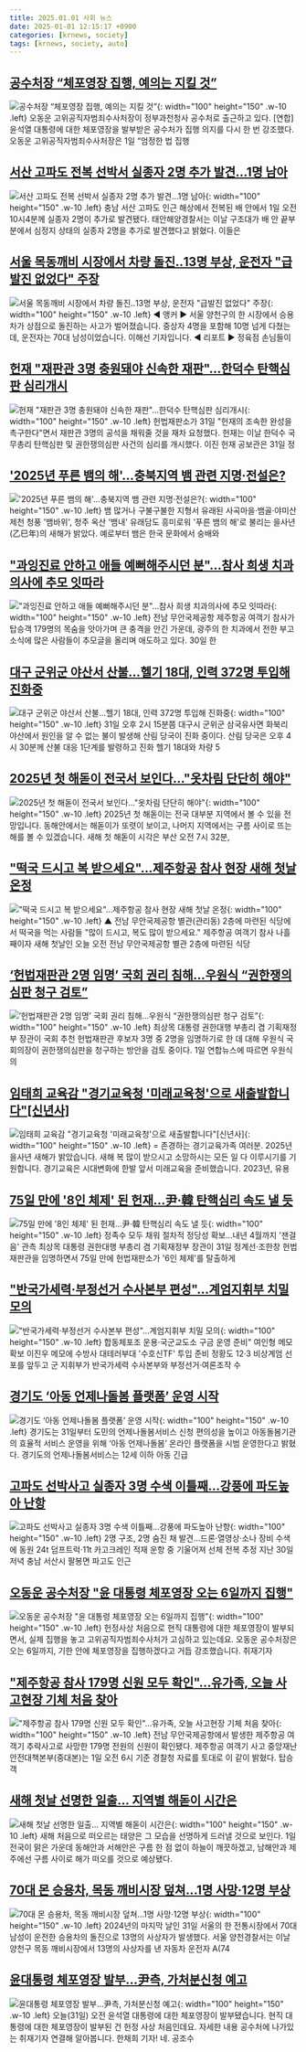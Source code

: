 ```yaml
---
title: 2025.01.01 사회 뉴스
date: 2025-01-01 12:15:17 +0900
categories: [krnews, society]
tags: [krnews, society, auto]
---
```

## [공수처장 “체포영장 집행, 예의는 지킬 것”](https://n.news.naver.com/mnews/article/016/0002409940)

![공수처장 “체포영장 집행, 예의는 지킬 것”](https://mimgnews.pstatic.net/image/origin/016/2025/01/01/2409940.jpg?type=nf220_150){: width="100" height="150" .w-10 .left}
오동운 고위공직자범죄수사처장이 정부과천청사 공수처로 출근하고 있다. [연합] 윤석열 대통령에 대한 체포영장을 발부받은 공수처가 집행 의지를 다시 한 번 강조했다. 오동운 고위공직자범죄수사처장은 1일 “엄정한 법 집행

## [서산 고파도 전복 선박서 실종자 2명 추가 발견…1명 남아](https://n.news.naver.com/mnews/article/003/0012992350)

![서산 고파도 전복 선박서 실종자 2명 추가 발견…1명 남아](https://mimgnews.pstatic.net/image/origin/003/2025/01/01/12992350.jpg?type=nf220_150){: width="100" height="150" .w-10 .left}
충남 서산 고파도 인근 해상에서 전복된 배 안에서 1일 오전 10시4분께 실종자 2명이 추가로 발견됐다. 태안해양경찰서는 이날 구조대가 배 안 끝부분에서 심정지 상태의 실종자 2명을 추가로 발견했다고 밝혔다. 이들은

## [서울 목동깨비 시장에서 차량 돌진‥13명 부상, 운전자 "급발진 없었다" 주장](https://n.news.naver.com/mnews/article/214/0001397257)

![서울 목동깨비 시장에서 차량 돌진‥13명 부상, 운전자 "급발진 없었다" 주장](https://mimgnews.pstatic.net/image/origin/214/2024/12/31/1397257.jpg?type=nf220_150){: width="100" height="150" .w-10 .left}
◀ 앵커 ▶ 서울 양천구의 한 시장에서 승용차가 상점으로 돌진하는 사고가 벌어졌습니다. 중상자 4명을 포함해 10명 넘게 다쳤는데, 운전자는 70대 남성이었습니다. 이해선 기자입니다. ◀ 리포트 ▶ 정육점 손님들이

## [헌재 "재판관 3명 충원돼야 신속한 재판"…한덕수 탄핵심판 심리개시](https://n.news.naver.com/mnews/article/029/0002926357)

![헌재 "재판관 3명 충원돼야 신속한 재판"…한덕수 탄핵심판 심리개시](https://mimgnews.pstatic.net/image/origin/029/2024/12/31/2926357.jpg?type=nf220_150){: width="100" height="150" .w-10 .left}
헌법재판소가 31일 "헌재의 조속한 완성을 촉구한다"면서 재판관 3명의 공석을 채워줄 것을 재차 요청했다. 헌재는 이날 한덕수 국무총리 탄핵심판 및 권한쟁의심판 사건의 심리를 개시했다. 이진 헌재 공보관은 31일 정

## ['2025년 푸른 뱀의 해'…충북지역 뱀 관련 지명·전설은?](https://n.news.naver.com/mnews/article/001/0015135824)

!['2025년 푸른 뱀의 해'…충북지역 뱀 관련 지명·전설은?](https://mimgnews.pstatic.net/image/origin/001/2025/01/01/15135824.jpg?type=nf220_150){: width="100" height="150" .w-10 .left}
뱀 많거나 구불구불한 지형서 유래된 사곡마을·뱀골·야미산 제천 청풍 '뱀바위', 청주 옥산 '뱀내' 유래담도 흥미로워 '푸른 뱀의 해'로 불리는 을사년(乙巳年)의 새해가 밝았다. 예로부터 뱀은 한국 문화에서 숭배와

## ["과잉진료 안하고 애들 예뻐해주시던 분"…참사 희생 치과의사에 추모 잇따라](https://n.news.naver.com/mnews/article/003/0012990921)

!["과잉진료 안하고 애들 예뻐해주시던 분"…참사 희생 치과의사에 추모 잇따라](https://mimgnews.pstatic.net/image/origin/003/2024/12/31/12990921.jpg?type=nf220_150){: width="100" height="150" .w-10 .left}
전남 무안국제공항 제주항공 여객기 참사가 탑승객 179명의 목숨을 앗아가며 큰 충격을 안긴 가운데, 광주의 한 치과에서 전한 부고 소식에 많은 사람들이 추모글을 올리며 애도하고 있다. 30일 한

## [대구 군위군 야산서 산불…헬기 18대, 인력 372명 투입해 진화중](https://n.news.naver.com/mnews/article/009/0005422164)

![대구 군위군 야산서 산불…헬기 18대, 인력 372명 투입해 진화중](https://mimgnews.pstatic.net/image/origin/009/2024/12/31/5422164.jpg?type=nf220_150){: width="100" height="150" .w-10 .left}
31일 오후 2시 15분쯤 대구시 군위군 삼국유사면 화북리 야산에서 원인을 알 수 없는 불이 발생해 산림 당국이 진화 중이다. 산림 당국은 오후 4시 30분께 산불 대응 1단계를 발령하고 진화 헬기 18대와 차량 5

## [2025년 첫 해돋이 전국서 보인다…"옷차림 단단히 해야"](https://n.news.naver.com/mnews/article/055/0001219750)

![2025년 첫 해돋이 전국서 보인다…"옷차림 단단히 해야"](https://mimgnews.pstatic.net/image/origin/055/2024/12/31/1219750.jpg?type=nf220_150){: width="100" height="150" .w-10 .left}
2025년 첫 해돋이는 전국 대부분 지역에서 볼 수 있을 전망입니다. 동해안에서는 해돋이가 또렷이 보이고, 나머지 지역에서는 구름 사이로 뜨는 해를 볼 수 있겠습니다. 새해 첫 해돋이 시각은 부산 오전 7시 32분,

## ["떡국 드시고 복 받으세요"…제주항공 참사 현장 새해 첫날 온정](https://n.news.naver.com/mnews/article/055/0001219888)

!["떡국 드시고 복 받으세요"…제주항공 참사 현장 새해 첫날 온정](https://mimgnews.pstatic.net/image/origin/055/2025/01/01/1219888.jpg?type=nf220_150){: width="100" height="150" .w-10 .left}
▲ 전남 무안국제공항 별관(관리동) 2층에 마련된 식당에서 떡국을 먹는 사람들 "많이 드시고, 복도 많이 받으세요." 제주항공 여객기 참사 나흘째이자 새해 첫날인 오늘 오전 전남 무안국제공항 별관 2층에 마련된 식당

## [‘헌법재판관 2명 임명’ 국회 권리 침해…우원식 “권한쟁의심판 청구 검토”](https://n.news.naver.com/mnews/article/009/0005422268)

![‘헌법재판관 2명 임명’ 국회 권리 침해…우원식 “권한쟁의심판 청구 검토”](https://mimgnews.pstatic.net/image/origin/009/2025/01/01/5422268.jpg?type=nf220_150){: width="100" height="150" .w-10 .left}
최상목 대통령 권한대행 부총리 겸 기획재정부 장관이 국회 추천 헌법재판관 후보자 3명 중 2명을 임명하기로 한 데 대해 우원식 국회의장이 권한쟁의심판을 청구하는 방안을 검토 중이다. 1일 연합뉴스에 따르면 우원식 의

## [임태희 교육감 "경기교육청 '미래교육청'으로 새출발합니다"[신년사]](https://n.news.naver.com/mnews/article/421/0007997781)

![임태희 교육감 "경기교육청 '미래교육청'으로 새출발합니다"[신년사]](https://mimgnews.pstatic.net/image/origin/421/2025/01/01/7997781.jpg?type=nf220_150){: width="100" height="150" .w-10 .left}
= 존경하는 경기교육가족 여러분. 2025년 을사년 새해가 밝았습니다. 새해 복 많이 받으시고 소망하시는 모든 일 다 이루시기를 기원합니다. 경기교육은 시대변화에 한발 앞서 미래교육을 준비했습니다. 2023년, 유용

## [75일 만에 '8인 체제' 된 헌재…尹·韓 탄핵심리 속도 낼 듯](https://n.news.naver.com/mnews/article/001/0015135414)

![75일 만에 '8인 체제' 된 헌재…尹·韓 탄핵심리 속도 낼 듯](https://mimgnews.pstatic.net/image/origin/001/2024/12/31/15135414.jpg?type=nf220_150){: width="100" height="150" .w-10 .left}
정족수 모두 채워 절차적 정당성 확보…내년 4월까지 '잰걸음' 관측 최상목 대통령 권한대행 부총리 겸 기획재정부 장관이 31일 정계선·조한창 헌법재판관을 임명하면서 75일 만에 헌법재판소가 '6인 체제'를 탈출하게

## ["반국가세력·부정선거 수사본부 편성"…계엄지휘부 치밀 모의](https://n.news.naver.com/mnews/article/001/0015135119)

!["반국가세력·부정선거 수사본부 편성"…계엄지휘부 치밀 모의](https://mimgnews.pstatic.net/image/origin/001/2024/12/31/15135119.jpg?type=nf220_150){: width="100" height="150" .w-10 .left}
합동체포조 운용·국군교도소 구금 운영 준비" 여인형 메모 확보 이진우 메모에 수방사 대테러부대 '수호신TF' 투입 준비 정황도 12·3 비상계엄 선포를 앞두고 군 지휘부가 반국가세력 수사본부와 부정선거·여론조작 수

## [경기도 ‘아동 언제나돌봄 플랫폼’ 운영 시작](https://n.news.naver.com/mnews/article/005/0001748919)

![경기도 ‘아동 언제나돌봄 플랫폼’ 운영 시작](https://mimgnews.pstatic.net/image/origin/005/2024/12/31/1748919.jpg?type=nf220_150){: width="100" height="150" .w-10 .left}
경기도는 31일부터 도민의 언제나돌봄서비스 신청 편의성을 높이고 아동돌봄기관의 효율적 서비스 운영을 위해 ‘아동 언제나돌봄’ 온라인 플랫폼을 시범 운영한다고 밝혔다. 경기도의 언제나돌봄서비스는 12세 이하 아동 긴급

## [고파도 선박사고 실종자 3명 수색 이틀째…강풍에 파도높아 난항](https://n.news.naver.com/mnews/article/001/0015135159)

![고파도 선박사고 실종자 3명 수색 이틀째…강풍에 파도높아 난항](https://mimgnews.pstatic.net/image/origin/001/2024/12/31/15135159.jpg?type=nf220_150){: width="100" height="150" .w-10 .left}
2명 구조, 2명 숨진 채 발견…드론·열영상·소나 장비 수색에 동원 24t 덤프트럭·11t 카고크레인 적재 운항 중 기울어져 선체 전복 추정 지난 30일 저녁 충남 서산시 팔봉면 파고도 인근

## [오동운 공수처장 "윤 대통령 체포영장 오는 6일까지 집행"](https://n.news.naver.com/mnews/article/052/0002134955)

![오동운 공수처장 "윤 대통령 체포영장 오는 6일까지 집행"](https://mimgnews.pstatic.net/image/origin/052/2025/01/01/2134955.jpg?type=nf220_150){: width="100" height="150" .w-10 .left}
헌정사상 처음으로 현직 대통령에 대한 체포영장이 발부되면서, 실제 집행을 놓고 고위공직자범죄수사처가 고심하고 있는데요. 오동운 공수처장은 오는 6일까지, 기한 안에 체포영장을 집행하겠다고 거듭 강조했습니다. 취재기자

## ["제주항공 참사 179명 신원 모두 확인"…유가족, 오늘 사고현장 기체 처음 찾아](https://n.news.naver.com/mnews/article/011/0004434484)

!["제주항공 참사 179명 신원 모두 확인"…유가족, 오늘 사고현장 기체 처음 찾아](https://mimgnews.pstatic.net/image/origin/011/2025/01/01/4434484.jpg?type=nf220_150){: width="100" height="150" .w-10 .left}
전남 무안국제공항에서 발생한 제주항공 여객기 추락사고로 사망한 179명 전원의 신원이 확인됐다. 제주항공 여객기 사고 중앙재난안전대책본부(중대본)는 1일 오전 6시 기준 경찰청 자료를 토대로 이 같이 밝혔다. 탑승객

## [새해 첫날 선명한 일출... 지역별  해돋이 시간은](https://n.news.naver.com/mnews/article/023/0003879658)

![새해 첫날 선명한 일출... 지역별  해돋이 시간은](https://mimgnews.pstatic.net/image/origin/023/2024/12/31/3879658.jpg?type=nf220_150){: width="100" height="150" .w-10 .left}
새해 처음으로 떠오르는 태양은 그 모습을 선명하게 드러낼 것으로 보인다. 1일 전국이 맑은 가운데 동해안과 서해안은 구름 한 점 없이 하늘이 깨끗하겠고, 남해안과 제주에선 구름 사이로 해가 떠오를 것으로 예상됐다.

## [70대 몬 승용차, 목동 깨비시장 덮쳐…1명 사망·12명 부상](https://n.news.naver.com/mnews/article/011/0004434426)

![70대 몬 승용차, 목동 깨비시장 덮쳐…1명 사망·12명 부상](https://mimgnews.pstatic.net/image/origin/011/2024/12/31/4434426.jpg?type=nf220_150){: width="100" height="150" .w-10 .left}
2024년의 마지막 날인 31일 서울의 한 전통시장에서 70대 남성이 운전한 승용차의 돌진으로 13명의 사상자가 발생했다. 서울 양천경찰서는 이날 양천구 목동 깨비시장에서 13명의 사상자를 낸 자동차 운전자 A(74

## [윤대통령 체포영장 발부…尹측, 가처분신청 예고](https://n.news.naver.com/mnews/article/422/0000701839)

![윤대통령 체포영장 발부…尹측, 가처분신청 예고](https://mimgnews.pstatic.net/image/origin/422/2024/12/31/701839.jpg?type=nf220_150){: width="100" height="150" .w-10 .left}
오늘(31일) 오전 윤석열 대통령에 대한 체포영장이 발부됐습니다. 현직 대통령에 대한 체포영장이 발부된 건 헌정 사상 처음인데요. 자세한 내용 공수처에 나가있는 취재기자 연결해 알아봅니다. 한채희 기자! 네. 공조수

